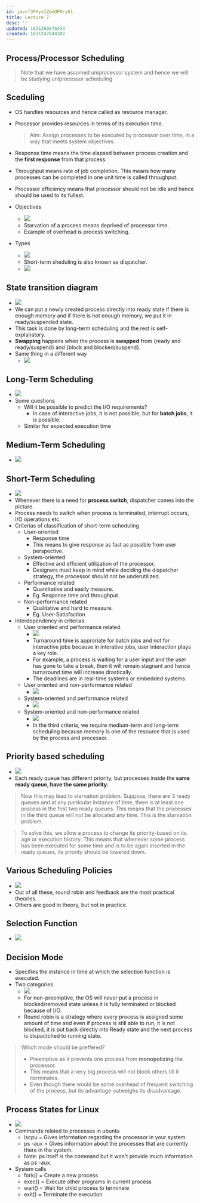```yaml
---
id: javcf3PHyxIZemUP0ry6l
title: Lecture 7
desc: ''
updated: 1631260876454
created: 1631247844382
---
```

## Process/Processor Scheduling

> Note that we have assumed uniprocessor system and hence we will be studying uniprocessor scheduling

## Sceduling

- OS handles resources and hence called as resource manager.

- Processor provides resources in terms of its execution time.
  > Aim: Assign processes to be executed by processor over time, in a way that meets system objectives.

- Response time means the time elapsed between process creation and the **first response** from that process.

- Throughput means rate of job completion. This means how many processes can be completed in one unit time is called throughput.

- Processor efficiency means that processor should not be idle and hence should be used to its fullest.

- Objectives
  - ![](/assets/images/2021-09-10-10-00-58.png)
  - Starvation of a process means deprived of processor time.
  - Example of overhead is process switching.

- Types
  - ![](/assets/images/2021-09-10-10-03-11.png)
  - Short-term sheduling is also known as dispatcher.
  - ![](/assets/images/2021-09-10-10-04-24.png)

## State transition diagram

- ![](/assets/images/2021-09-10-10-05-29.png)
- We can put a newly created process directly into ready state if there is enough memory and if there is not enough memory, we put it in ready/suspended state.
- This task is done by long-term scheduling and the rest is self-explanatory.
- **Swapping** happens when the process is **swapped** from {ready and ready/suspend} and {block and blocked/suspend}.
- Same thing in a different way
  - ![](/assets/images/2021-09-10-10-13-06.png)

## Long-Term Scheduling

- ![](/assets/images/2021-09-10-10-13-29.png)
- Some questions
  - Will it be possible to predict the I/O requirements?
    - In case of interactive jobs, it is not possible, but for **batch jobs**, it is possible.
  - Similar for expected execution time

## Medium-Term Scheduling

- ![](/assets/images/2021-09-10-10-17-23.png)

## Short-Term Scheduling

- ![](/assets/images/2021-09-10-10-17-45.png)
- Whenever there is a need for **process switch**, dispatcher comes into the picture.
- Process needs to switch when process is terminated, interrupt occurs, I/O operations etc.
- Criterias of classification of short-term scheduling
  - User-oriented
    - Response time
    - This means to give response as fast as possible from user perspective.
  - System-oriented
    - Effective and efficient utilization of the processor.
    - Designers must keep in mind while deciding the dispatcher strategy, the processor should not be underutilized.
  - Performance related
    - Quantitative and easily measure.
    - Eg. Response time and throughput.
  - Non-performance related
    - Qualitative and hard to measure.
    - Eg. User-Satisfaction
- Interdependency in criterias
  - User oriented and performance related.
    - ![](/assets/images/2021-09-10-10-29-24.png)
    - Turnaround time is approriate for batch jobs and not for interactive jobs because in interative jobs, user interaction plays a key role. 
    - For example, a process is waiting for a user input and the user has gone to take a break, then it will remain stagnant and hence turnaround time will increase drastically.
    - The deadlines are in real-time systems or embedded systems.
  - User oriented and non-performance related
    - ![](/assets/images/2021-09-10-10-39-44.png)
  - System-oriented and performance related
    - ![](/assets/images/2021-09-10-10-40-58.png)
  - System-oriented and non-performance related
    - ![](/assets/images/2021-09-10-10-43-31.png)
    - In the third criteria, we require medium-term and long-term scheduling because memory is one of the resource that is used by the process and processor.

## Priority based scheduling

- ![](/assets/images/2021-09-10-10-45-56.png)
- Each ready queue has different priority, but processes inside the **same ready queue, have the same priority.**

> Now this may lead to starvation problem. Suppose, there are 3 ready queues and at any particular instance of time, there is at least one process in the first two ready queues. This means that the processes in the third queue will not be allocated any time. This is the starvation problem. 

> To solve this, we allow a process to change its priority-based on its age or execution history. This means that whenever some process has been executed for some time and is to be again inserted in the ready queues, its priority should be lowered down.

## Various Scheduling Policies

- ![](/assets/images/2021-09-10-10-55-01.png)
- Out of all these, round robin and feedback are the most practical theories.
- Others are good in theory, but not in practice.

## Selection Function

- ![](/assets/images/2021-09-10-10-56-15.png)

## Decision Mode

- Specifies the instance in time at which the selection function is executed.
- Two categories
  - ![](/assets/images/2021-09-10-11-00-20.png)
  - For non-preemptive, the OS will never put a process in blocked/removed state unless it is fully terminated or blocked because of I/O.
  - Round robin is a strategy where every process is assigned some amount of time and even if process is still able to run, it is not blocked, it is put back directly into Ready state and the next process is dispactched to running state.

> Which mode should be preffered?
>
> - Preemptive as it prevents one process from **monopolizing** the processor.
> - This means that a very big process will not block others till it iterminates.
> - Even though there would be some overhead of frequent switching of the process, but its advantage outweighs its disadvantage.

## Process States for Linux

- ![](/assets/images/2021-09-10-13-24-18.png)
- Commands related to processes in ubuntu
  - lscpu = Gives information regarding the processor in your system.
  - ps -aux = Gives information about the processes that are currently there in the system.
  - Note: ps itself is the command but it won't provide much information as ps -aux.
- System calls
  - fork() = Create a new process
  - exec() = Execute other programs in current process
  - wait() = Wait for child process to terminate
  - exit() = Terminate the execution

